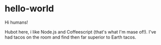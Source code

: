 # hello-world
Hi humans!

Hubot here, i like Node.js and  Coffeescript (that's what I'm mase of!).
I've had tacos on the room and find then far superior to Earth tacos.
